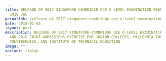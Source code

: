 ```yaml
---
title: RELEASE OF 2017 SINGAPORE CAMBRIDGE GCE O LEVEL EXAMINATION RESULTS AND
  2018 JAE
permalink: /release-of-2017-singapore-cambridge-gce-o-level-examination-results-and-2018-jae/
date: 2018-01-05
layout: post
description: RELEASE OF 2017 SINGAPORE-CAMBRIDGE GCE O-LEVEL EXAMINATION RESULTS
  AND 2018 JOINT ADMISSIONS EXERCISE FOR JUNIOR COLLEGES, MILLENNIA INSTITUTE,
  POLYTECHNICS, AND INSTITUTE OF TECHNICAL EDUCATION
image: ""
variant: tiptap
---
```

